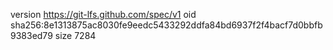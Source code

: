 version https://git-lfs.github.com/spec/v1
oid sha256:8e1313875ac8030fe9eedc5433292ddfa84bd6937f2f4bacf7d0bbfb9383ed79
size 7284
